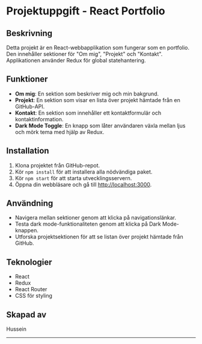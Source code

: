 # Projektuppgift - React Portfolio

## Beskrivning

Detta projekt är en React-webbapplikation som fungerar som en portfolio. Den innehåller sektioner för "Om mig", "Projekt" och "Kontakt". Applikationen använder Redux för global statehantering.

## Funktioner

- **Om mig**: En sektion som beskriver mig och min bakgrund.
- **Projekt**: En sektion som visar en lista över projekt hämtade från en GitHub-API.
- **Kontakt**: En sektion som innehåller ett kontaktformulär och kontaktinformation.
- **Dark Mode Toggle**: En knapp som låter användaren växla mellan ljus och mörk tema med hjälp av Redux.

## Installation

1. Klona projektet från GitHub-repot.
2. Kör `npm install` för att installera alla nödvändiga paket.
3. Kör `npm start` för att starta utvecklingsservern.
4. Öppna din webbläsare och gå till [http://localhost:3000](http://localhost:3000).

## Användning

- Navigera mellan sektioner genom att klicka på navigationslänkar.
- Testa dark mode-funktionaliteten genom att klicka på Dark Mode-knappen.
- Utforska projektsektionen för att se listan över projekt hämtade från GitHub.

## Teknologier

- React
- Redux
- React Router
- CSS för styling

## Skapad av

Hussein

---
